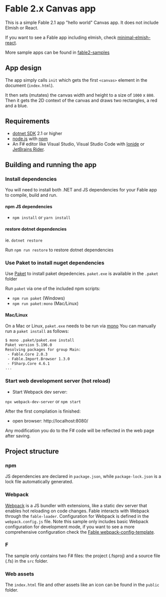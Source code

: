 # Fable 2.x Canvas app

This is a simple Fable 2.1 app "hello world" Canvas app.
It does not include Elmish or React.

If you want to see a Fable app including elmish, check [minimal-elmish-react](https://github.com/fable2-samples/minimal-elmish-react).

More sample apps can be found in [fable2-samples](https://github.com/fable2-samples)

## App design

The app simply calls `init` which gets the first `<canvas>` element in the document (`index.html`).

It then sets (mutates) the canvas width and height to a size of `1000` x `800`.
Then it gets the 2D context of the canvas and draws two rectangles, a red and a blue.

## Requirements

- [dotnet SDK](https://www.microsoft.com/net/download/core) 2.1 or higher
- [node.js](https://nodejs.org) with [npm](https://www.npmjs.com/)
- An F# editor like Visual Studio, Visual Studio Code with [Ionide](http://ionide.io/) or [JetBrains Rider](https://www.jetbrains.com/rider/).

## Building and running the app

### Install dependencies

You will need to install both .NET and JS dependencies for your Fable app to compile, build and run.

#### npm JS dependencies

- `npm install` or `yarn install`

#### restore dotnet dependencies

ie. `dotnet restore`

Run `npm run restore` to restore dotnet dependencies

### Use Paket to install nuget dependencies

Use [Paket](https://fsprojects.github.io/Paket/) to install paket depedencies.
`paket.exe` is available in the `.paket` folder

Run `paket` via one of the included npm scripts:

- `npm run paket` (Windows)
- `npm run paket:mono` (Mac/Linux)

#### Mac/Linux

On a Mac or Linux, `paket.exe` needs to be run via [mono](https://www.mono-project.com)
You can manually run a `paket install` as follows:

```bash
$ mono .paket/paket.exe install
Paket version 5.196.0
Resolving packages for group Main:
 - Fable.Core 2.0.3
 - Fable.Import.Browser 1.3.0
 - FSharp.Core 4.6.1
...
```

### Start web development server (hot reload)

- Start Webpack dev server:

`npx webpack-dev-server` or `npm start`

After the first compilation is finished:

- open browser: http://localhost:8080/

Any modification you do to the F# code will be reflected in the web page after saving.

## Project structure

### npm

JS dependencies are declared in `package.json`, while `package-lock.json` is a lock file automatically generated.

### Webpack

[Webpack](https://webpack.js.org) is a JS bundler with extensions, like a static dev server that enables hot reloading on code changes. Fable interacts with Webpack through the `fable-loader`. Configuration for Webpack is defined in the `webpack.config.js` file. Note this sample only includes basic Webpack configuration for development mode, if you want to see a more comprehensive configuration check the [Fable webpack-config-template](https://github.com/fable-compiler/webpack-config-template/blob/master/webpack.config.js).

### F

The sample only contains two F# files: the project (.fsproj) and a source file (.fs) in the `src` folder.

### Web assets

The `index.html` file and other assets like an icon can be found in the `public` folder.
